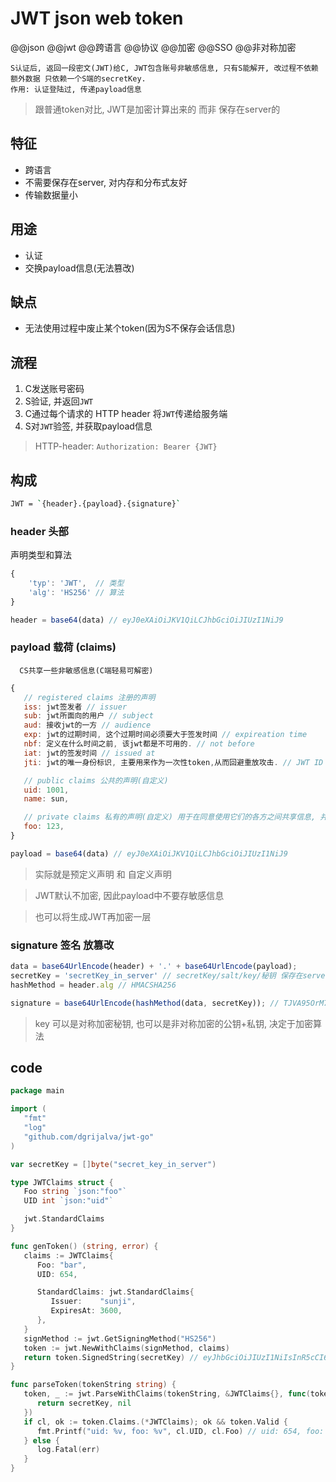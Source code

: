 # JWT json web token

@@json @@jwt @@跨语言 @@协议 @@加密 @@SSO @@非对称加密

    S认证后, 返回一段密文(JWT)给C, JWT包含账号非敏感信息, 只有S能解开, 改过程不依赖额外数据 只依赖一个S端的secretKey.
    作用: 认证登陆过, 传递payload信息

> 跟普通token对比, JWT是加密计算出来的 而非 保存在server的

## 特征

- 跨语言
- 不需要保存在server, 对内存和分布式友好
- 传输数据量小

## 用途

- 认证
- 交换payload信息(无法篡改)

## 缺点

- 无法使用过程中废止某个token(因为S不保存会话信息)

## 流程

1. C发送账号密码
2. S验证, 并返回`JWT`
3. C通过每个请求的 HTTP header 将`JWT`传递给服务端
4. S对`JWT`验签, 并获取payload信息

> HTTP-header: `Authorization: Bearer {JWT}`  

## 构成

```bash
JWT = `{header}.{payload}.{signature}`
```

### header 头部

声明类型和算法

```js
{
    'typ': 'JWT',  // 类型
    'alg': 'HS256' // 算法
}

header = base64(data) // eyJ0eXAiOiJKV1QiLCJhbGciOiJIUzI1NiJ9
```

### payload 载荷 (claims)

      CS共享一些非敏感信息(C端轻易可解密)

```js
{
   // registered claims 注册的声明
   iss: jwt签发者 // issuer
   sub: jwt所面向的用户 // subject
   aud: 接收jwt的一方 // audience
   exp: jwt的过期时间, 这个过期时间必须要大于签发时间 // expireation time
   nbf: 定义在什么时间之前, 该jwt都是不可用的. // not before
   iat: jwt的签发时间 // issued at
   jti: jwt的唯一身份标识, 主要用来作为一次性token,从而回避重放攻击. // JWT ID

   // public claims 公共的声明(自定义)
   uid: 1001,
   name: sun,

   // private claims 私有的声明(自定义) 用于在同意使用它们的各方之间共享信息, 并且不是注册的或公开的声明.
   foo: 123,
}

payload = base64(data) // eyJ0eXAiOiJKV1QiLCJhbGciOiJIUzI1NiJ9
```

> 实际就是预定义声明 和 自定义声明  

> JWT默认不加密, 因此payload中不要存敏感信息  

> 也可以将生成JWT再加密一层

### signature 签名 放篡改

```js
data = base64UrlEncode(header) + '.' + base64UrlEncode(payload);
secretKey = 'secretKey_in_server' // secretKey/salt/key/秘钥 保存在server中
hashMethod = header.alg // HMACSHA256

signature = base64UrlEncode(hashMethod(data, secretKey)); // TJVA95OrM7E2cBab30RMHrHDcEfxjoYZgeFONFh7HgQ
```

> key 可以是对称加密秘钥, 也可以是非对称加密的公钥+私钥, 决定于加密算法

## code

```go
package main

import (
   "fmt"
   "log"
   "github.com/dgrijalva/jwt-go"
)

var secretKey = []byte("secret_key_in_server")

type JWTClaims struct {
   Foo string `json:"foo"`
   UID int `json:"uid"`

   jwt.StandardClaims
}

func genToken() (string, error) {
   claims := JWTClaims{
      Foo: "bar",
      UID: 654,

      StandardClaims: jwt.StandardClaims{
         Issuer:    "sunji",
         ExpiresAt: 3600,
      },
   }
   signMethod := jwt.GetSigningMethod("HS256")
   token := jwt.NewWithClaims(signMethod, claims)
   return token.SignedString(secretKey) // eyJhbGciOiJIUzI1NiIsInR5cCI6IkpXVCJ9.eyJmb28iOiJiYXIiLCJ1aWQiOjY1NCwiZXhwIjozNjAwLCJpc3MiOiJzdW5qaSJ9._ckmHA0u6szAZqvij_hlJiSMP1O1fgYXxtfTEkFfp4U
}

func parseToken(tokenString string) {
   token, _ := jwt.ParseWithClaims(tokenString, &JWTClaims{}, func(token *jwt.Token) (interface{}, error) {
      return secretKey, nil
   })
   if cl, ok := token.Claims.(*JWTClaims); ok && token.Valid {
      fmt.Printf("uid: %v, foo: %v", cl.UID, cl.Foo) // uid: 654, foo: bar
   } else {
      log.Fatal(err)
   }
}

```
